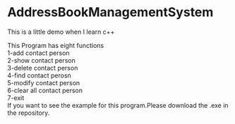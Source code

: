 # AddressBookManagementSystem
This is a little demo when I learn c++

This Program has eight functions  
    1-add contact person  
    2-show contact person  
    3-delete contact person  
    4-find contact perosn  
    5-modify contact person  
    6-clear all contact person  
    7-exit  
If you want to see the example for this program.Please download the .exe in the repository.  
